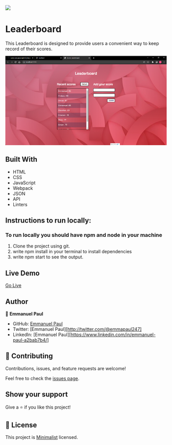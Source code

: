 ![](https://img.shields.io/badge/Microverse-blueviolet)

# Leaderboard

This Leaderboard is designed to provide users a convenient way to keep record of their scores.

![screenshot](./gameview.png)

## Built With

- HTML
- CSS
- JavaScript
- Webpack
- JSON
- API
- Linters

## Instructions to run locally:
### To run locally you should have npm and node in your machine
1. Clone the project using git.
2. write npm install in your terminal to install dependencies
3. write npm start to see the output.

## Live Demo

[Go Live](https://epaltechs.github.io/Dev/dist)

## Author

👤 **Emmanuel Paul**

- GitHub: [Emmanuel Paul](https://github.com/Epaltechs/Leaderboard)
- Twitter: [Emmanuel Paul][http://twitter.com/@emmapaul247]
- LinkedIn: [Emmanuel Paul][https://www.linkedin.com/in/emmanuel-paul-a2bab7b4/]


## 🤝 Contributing

Contributions, issues, and feature requests are welcome!

Feel free to check the [issues page](https://github.com/Epaltechs/Leaderboard/issues).

## Show your support

Give a ⭐ if you like this project!

## 📝 License

This project is [Minimalist](https://web.archive.org/web/20180320194056/http://www.getminimalist.com:80/) licensed.
